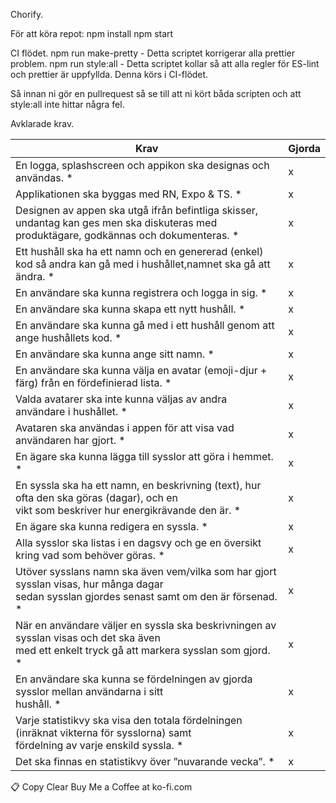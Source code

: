 Chorify. 

För att köra repot: 
npm install 
npm start


CI flödet. 
npm run make-pretty - Detta scriptet korrigerar alla prettier problem. 
npm run style:all - Detta scriptet kollar så att alla regler för ES-lint och prettier är uppfyllda. Denna körs i CI-flödet. 


Så innan ni gör en pullrequest så se till att ni kört båda scripten och att style:all inte hittar några fel. 
    
Avklarade krav. 

| Krav                                                                                                                                               | Gjorda |
| -------------------------------------------------------------------------------------------------------------------------------------------------- | ------ |
| En logga, splashscreen och appikon ska designas och användas. \*                                                                                   | x      |
| Applikationen ska byggas med RN, Expo & TS. \*                                                                                                     | x      |
| Designen av appen ska utgå ifrån befintliga skisser, undantag kan ges men ska diskuteras med produktägare, godkännas och dokumenteras. \*          | x      |
| Ett hushåll ska ha ett namn och en genererad (enkel) kod så andra kan gå med i hushållet,namnet ska gå att ändra. \*                               | x      |
| En användare ska kunna registrera och logga in sig. \*                                                                                             | x      |
| En användare ska kunna skapa ett nytt hushåll. \*                                                                                                  | x      |
| En användare ska kunna gå med i ett hushåll genom att ange hushållets kod. \*                                                                      | x      |
| En användare ska kunna ange sitt namn. \*                                                                                                          | x      |
| En användare ska kunna välja en avatar (emoji-djur + färg) från en fördefinierad lista. \*                                                         | x      |
| Valda avatarer ska inte kunna väljas av andra användare i hushållet. \*                                                                            | x      |
| Avataren ska användas i appen för att visa vad användaren har gjort. \*                                                                            | x      |
| En ägare ska kunna lägga till sysslor att göra i hemmet. \*                                                                                        | x      |
| En syssla ska ha ett namn, en beskrivning (text), hur ofta den ska göras (dagar), och en<br>vikt som beskriver hur energikrävande den är. \*       | x      |
| En ägare ska kunna redigera en syssla. \*                                                                                                          | x      |
| Alla sysslor ska listas i en dagsvy och ge en översikt kring vad som behöver göras. \*                                                             | x      |
| Utöver sysslans namn ska även vem/vilka som har gjort sysslan visas, hur många dagar<br>sedan sysslan gjordes senast samt om den är försenad. \*   | x      |
| När en användare väljer en syssla ska beskrivningen av sysslan visas och det ska även<br>med ett enkelt tryck gå att markera sysslan som gjord. \* | x      |
| En användare ska kunna se fördelningen av gjorda sysslor mellan användarna i sitt<br>hushåll. \*                                                   | x      |
| Varje statistikvy ska visa den totala fördelningen (inräknat vikterna för sysslorna) samt<br>fördelning av varje enskild syssla. \*                | x      |
| Det ska finnas en statistikvy över ”nuvarande vecka”. \*                                                                                           | x      |
📋 Copy
Clear
Buy Me a Coffee at ko-fi.com